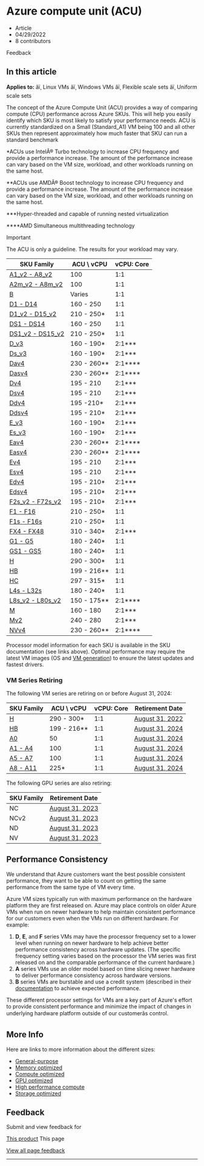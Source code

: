 # Azure compute unit (ACU)

* Article
* 04/29/2022
* 8 contributors

Feedback

## In this article

**Applies to:** âï¸ Linux VMs âï¸ Windows VMs âï¸ Flexible scale sets âï¸ Uniform scale sets

The concept of the Azure Compute Unit (ACU) provides a way of comparing compute (CPU) performance across Azure SKUs. This will help you easily identify which SKU is most likely to satisfy your performance needs. ACU is currently standardized on a Small (Standard\_A1) VM being 100 and all other SKUs then represent approximately how much faster that SKU can run a standard benchmark

\*ACUs use IntelÂ® Turbo technology to increase CPU frequency and provide a performance increase. The amount of the performance increase can vary based on the VM size, workload, and other workloads running on the same host.

\*\*ACUs use AMDÂ® Boost technology to increase CPU frequency and provide a performance increase. The amount of the performance increase can vary based on the VM size, workload, and other workloads running on the same host.

\*\*\*Hyper-threaded and capable of running nested virtualization

\*\*\*\*AMD Simultaneous multithreading technology

Important

The ACU is only a guideline. The results for your workload may vary.

| SKU Family | ACU \ vCPU | vCPU: Core |
| --- | --- | --- |
| [A1\_v2 - A8\_v2](sizes-general) | 100 | 1:1 |
| [A2m\_v2 - A8m\_v2](sizes-general) | 100 | 1:1 |
| [B](sizes-b-series-burstable) | Varies | 1:1 |
| [D1 - D14](sizes-previous-gen) | 160 - 250 | 1:1 |
| [D1\_v2 - D15\_v2](dv2-dsv2-series) | 210 - 250\* | 1:1 |
| [DS1 - DS14](sizes-previous-gen) | 160 - 250 | 1:1 |
| [DS1\_v2 - DS15\_v2](dv2-dsv2-series) | 210 - 250\* | 1:1 |
| [D\_v3](dv3-dsv3-series) | 160 - 190\* | 2:1\*\*\* |
| [Ds\_v3](dv3-dsv3-series) | 160 - 190\* | 2:1\*\*\* |
| [Dav4](dav4-dasv4-series) | 230 - 260\*\* | 2:1\*\*\*\* |
| [Dasv4](dav4-dasv4-series) | 230 - 260\*\* | 2:1\*\*\*\* |
| [Dv4](dv4-dsv4-series) | 195 - 210 | 2:1\*\*\* |
| [Dsv4](dv4-dsv4-series) | 195 - 210 | 2:1\*\*\* |
| [Ddv4](ddv4-ddsv4-series) | 195 -210\* | 2:1\*\*\* |
| [Ddsv4](ddv4-ddsv4-series) | 195 - 210\* | 2:1\*\*\* |
| [E\_v3](ev3-esv3-series) | 160 - 190\* | 2:1\*\*\* |
| [Es\_v3](ev3-esv3-series) | 160 - 190\* | 2:1\*\*\* |
| [Eav4](eav4-easv4-series) | 230 - 260\*\* | 2:1\*\*\*\* |
| [Easv4](eav4-easv4-series) | 230 - 260\*\* | 2:1\*\*\*\* |
| [Ev4](ev4-esv4-series) | 195 - 210 | 2:1\*\*\* |
| [Esv4](ev4-esv4-series) | 195 - 210 | 2:1\*\*\* |
| [Edv4](edv4-edsv4-series) | 195 - 210\* | 2:1\*\*\* |
| [Edsv4](edv4-edsv4-series) | 195 - 210\* | 2:1\*\*\* |
| [F2s\_v2 - F72s\_v2](fsv2-series) | 195 - 210\* | 2:1\*\*\* |
| [F1 - F16](sizes-previous-gen) | 210 - 250\* | 1:1 |
| [F1s - F16s](sizes-previous-gen) | 210 - 250\* | 1:1 |
| [FX4 - FX48](fx-series) | 310 - 340\* | 2:1\*\*\* |
| [G1 - G5](sizes-previous-gen) | 180 - 240\* | 1:1 |
| [GS1 - GS5](sizes-previous-gen) | 180 - 240\* | 1:1 |
| [H](h-series) | 290 - 300\* | 1:1 |
| [HB](hb-series) | 199 - 216\*\* | 1:1 |
| [HC](hc-series) | 297 - 315\* | 1:1 |
| [L4s - L32s](sizes-previous-gen) | 180 - 240\* | 1:1 |
| [L8s\_v2 - L80s\_v2](lsv2-series) | 150 - 175\*\* | 2:1\*\*\*\* |
| [M](m-series) | 160 - 180 | 2:1\*\*\* |
| [Mv2](msv2-mdsv2-series) | 240 - 280 | 2:1\*\*\* |
| [NVv4](nvv4-series) | 230 - 260\*\* | 2:1\*\*\*\* |

Processor model information for each SKU is available in the SKU documentation (see links above). Optimal performance may require the latest VM images (OS and [VM generation](generation-2)) to ensure the latest updates and fastest drivers.

### VM Series Retiring

The following VM series are retiring on or before August 31, 2024:

| SKU Family | ACU \ vCPU | vCPU: Core | Retirement Date |
| --- | --- | --- | --- |
| [H](h-series) | 290 - 300\* | 1:1 | [August 31, 2022](h-series-retirement) |
| [HB](hb-series) | 199 - 216\*\* | 1:1 | [August 31, 2024](hb-series-retirement) |
| [A0](sizes-previous-gen) | 50 | 1:1 | [August 31, 2024](av1-series-retirement) |
| [A1 - A4](sizes-previous-gen) | 100 | 1:1 | [August 31, 2024](av1-series-retirement) |
| [A5 - A7](sizes-previous-gen) | 100 | 1:1 | [August 31, 2024](av1-series-retirement) |
| [A8 - A11](sizes-previous-gen) | 225\* | 1:1 | [August 31, 2024](av1-series-retirement) |

The following GPU series are also retiring:

| SKU Family | Retirement Date |
| --- | --- |
| NC | [August 31, 2023](nc-series-retirement) |
| NCv2 | [August 31, 2023](ncv2-series-retirement) |
| ND | [August 31, 2023](nd-series-retirement) |
| NV | [August 31, 2023](nv-series-retirement) |

## Performance Consistency

We understand that Azure customers want the best possible consistent performance, they want to be able to count on getting the same performance from the same type of VM every time.

Azure VM sizes typically run with maximum performance on the hardware platform they are first released on. Azure may place controls on older Azure VMs when run on newer hardware to help maintain consistent performance for our customers even when the VMs run on different hardware. For example:

1. **D**, **E**, and **F** series VMs may have the processor frequency set to a lower level when running on newer hardware to help achieve better performance consistency across hardware updates. (The specific frequency setting varies based on the processor the VM series was first released on and the comparable performance of the current hardware.)
2. **A** series VMs use an older model based on time slicing newer hardware to deliver performance consistency across hardware versions.
3. **B** series VMs are burstable and use a credit system (described in their [documentation](sizes-b-series-burstable) to achieve expected performance.

These different processor settings for VMs are a key part of Azure's effort to provide consistent performance and minimize the impact of changes in underlying hardware platform outside of our customerâs control.

## More Info

Here are links to more information about the different sizes:

* [General-purpose](sizes-general)
* [Memory optimized](sizes-memory)
* [Compute optimized](sizes-compute)
* [GPU optimized](sizes-gpu)
* [High performance compute](sizes-hpc)
* [Storage optimized](sizes-storage)

## Feedback

Submit and view feedback for

[This product](https://feedback.azure.com/d365community/forum/ec2f1827-be25-ec11-b6e6-000d3a4f0f1c)
This page

[View all page feedback](https://github.com/MicrosoftDocs/azure-docs/issues)

---
